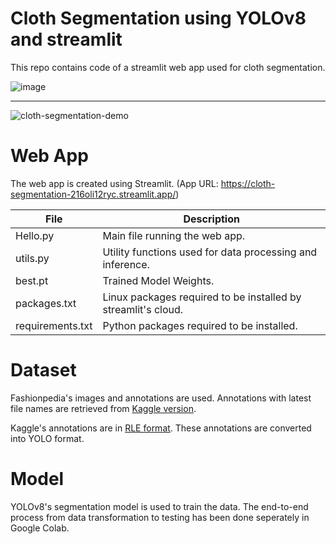 # Cloth Segmentation using YOLOv8 and streamlit

This repo contains code of a streamlit web app used for cloth segmentation.

![image](https://github.com/AnasKunda/cloth-segmentation/assets/41727762/5445239c-e713-4f21-94b6-f10264f88166)

***

![cloth-segmentation-demo](https://github.com/AnasKunda/cloth-segmentation/assets/41727762/cc1b0408-80c4-49d2-af9e-970c63cb0982)

# Web App

The web app is created using Streamlit. (App URL: https://cloth-segmentation-216oli12ryc.streamlit.app/)

|  File  |  Description  |
|  ---   |  ---          |
|Hello.py| Main file running the web app. |
|utils.py| Utility functions used for data processing and inference. |
|best.pt | Trained Model Weights. |
|packages.txt| Linux packages required to be installed by streamlit's cloud. |
|requirements.txt | Python packages required to be installed. |

# Dataset

Fashionpedia's images and annotations are used. Annotations with latest file names are retrieved from [Kaggle version](https://www.kaggle.com/c/imaterialist-fashion-2020-fgvc7/data?select=train.csv).

Kaggle's annotations are in [RLE format](https://en.wikipedia.org/wiki/Run-length_encoding). These annotations are converted into YOLO format.

# Model

YOLOv8's segmentation model is used to train the data. The end-to-end process from data transformation to testing has been done seperately in Google Colab.
